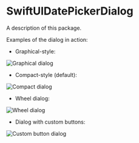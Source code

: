 # SwiftUIDatePickerDialog

A description of this package.

Examples of the dialog in action:

* Graphical-style:

![Graphical dialog](https://github.com/globulus/swiftui-date-picker-dialog/blob/main/Images/graphical-green-pink.png?raw=true)

* Compact-style (default):

![Compact dialog](https://github.com/globulus/swiftui-date-picker-dialog/blob/main/Images/compact-red-purple.png?raw=true)

* Wheel dialog:

![Wheel dialog](https://github.com/globulus/swiftui-date-picker-dialog/blob/main/Images/wheel-orange-blue.png?raw=true)

* Dialog with custom buttons:

![Custom button dialog](https://github.com/globulus/swiftui-date-picker-dialog/blob/main/Images/custom-button.png?raw=true)
